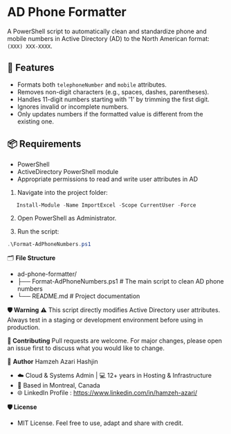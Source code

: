 # AD Phone Formatter

A PowerShell script to automatically clean and standardize phone and mobile numbers in Active Directory (AD) to the North American format: `(XXX) XXX-XXXX`.

## 🔧 Features

- Formats both `telephoneNumber` and `mobile` attributes.
- Removes non-digit characters (e.g., spaces, dashes, parentheses).
- Handles 11-digit numbers starting with '1' by trimming the first digit.
- Ignores invalid or incomplete numbers.
- Only updates numbers if the formatted value is different from the existing one.

## 📦 Requirements

- PowerShell
- ActiveDirectory PowerShell module
- Appropriate permissions to read and write user attributes in AD

1. Navigate into the project folder:
  ```powershell
     Install-Module -Name ImportExcel -Scope CurrentUser -Force
  ```
2. Open PowerShell as Administrator.

3. Run the script:
  ```powershell
  .\Format-AdPhoneNumbers.ps1
   ```

🗂 **File Structure**
- ad-phone-formatter/
- ├── Format-AdPhoneNumbers.ps1   # The main script to clean AD phone numbers
- └── README.md                   # Project documentation

**🛡️ Warning**
⚠️ This script directly modifies Active Directory user attributes.
Always test in a staging or development environment before using in production.

**🤝 Contributing**
Pull requests are welcome. For major changes, please open an issue first to discuss what you would like to change.

📌 **Author**
Hamzeh Azari Hashjin
- ☁️ Cloud & Systems Admin | 💻 12+ years in Hosting & Infrastructure
- 📍 Based in Montreal, Canada
- 🌐 LinkedIn Profile : https://www.linkedin.com/in/hamzeh-azari/

**🛡️ License**
- MIT License. Feel free to use, adapt and share with credit.
